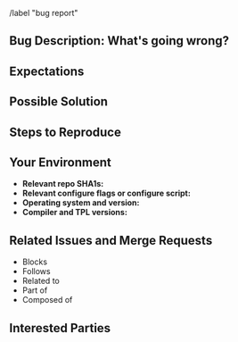 <!-- Set default label: bug report-->
/label "bug report"

<!---
Provide a general summary of the bug in the Title above.
-->

<!---
Note that anything between these delimiters is a comment that will not appear in the issue description once created.  Click on the Preview tab to see what everything will look like when you submit.
-->

<!---
Feel free to delete anything from this template that is not applicable to the bug report, that you are submitting.
-->

<!---
Assignees:  If you know anyone who should likely tackle this bug, select them from the Assignees drop-down on the right.
-->

<!---
Labels:  Choose the label "Bug Report" as well as assign team labels if appropriate.
-->

<!---
Boards: Make sure your bug report will show up in the "Backlog" of our issue board. Drag it to the "In Progress" list when you start working on fixing the bug.
-->

## Bug Description: What's going wrong?
<!---
Tell us about the bug, its nasty behavior, its context, and its severity. When was the last time everything worked (date/time; SHA1s; etc.)? What did you do that made the bug rear its ugly head?

Include configure logs / build logs / error logs / screenshots / ... to provide as much useful information as possible.
-->

## Expectations
<!---
What behavior is expected, such that this bug is condisered fixed? How can this be tested to prevent this bug in the future?
- [ ] First do this.
- [ ] Then do that.
- [ ] Also this other thing.
-->

## Possible Solution
<!---
Not obligatory, but if you have any idea how to address this, please outline it here.
-->

## Steps to Reproduce
<!---
Provide a link to a live example, or an unambiguous set of steps to reproduce this issue.  Include code to reproduce, if relevant.
1. Do this.
1. Do that.
1. Shake fist angrily at computer.
-->

## Your Environment
<!---
Include relevant details about your environment such that we can replicate this issue.
-->
- **Relevant repo SHA1s:**
- **Relevant configure flags or configure script:**
- **Operating system and version:**
- **Compiler and TPL versions:**

## Related Issues and Merge Requests
<!---
If applicable, let everybody know how this is related to any other open issues:
-->
* Blocks
* Follows
* Related to
* Part of
* Composed of

## Interested Parties
<!---
If there's any team or developer, who you think should be looped in on this bug report, feel free to @mention them here.
-->
